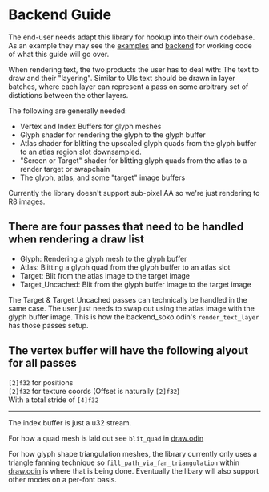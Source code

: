 # Backend Guide

The end-user needs adapt this library for hookup into their own codebase. As an example they may see the [examples](../examples/) and [backend](../backend/) for working code of what this guide will go over.

When rendering text, the two products the user has to deal with: The text to draw and their "layering". Similar to UIs text should be drawn in layer batches, where each layer can represent a pass on some arbitrary set of distictions between the other layers.

The following are generally needed:

* Vertex and Index Buffers for glyph meshes
* Glyph shader for rendering the glyph to the glyph buffer
* Atlas shader for blitting the upscaled glyph quads from the glyph buffer to an atlas region slot downsampled.
* "Screen or Target" shader for blitting glyph quads from the atlas to a render target or swapchain
* The glyph, atlas, and some "target" image buffers

Currently the library doesn't support sub-pixel AA so we're just rendering to R8 images.

## There are four passes that need to be handled when rendering a draw list

* Glyph: Rendering a glyph mesh to the glyph buffer
* Atlas: Blitting a glyph quad from the glyph buffer to an atlas slot
* Target: Blit from the atlas image to the target image
* Target_Uncached: Blit from the glyph buffer image to the target image

The Target & Target_Uncached passes can technically be handled in the same case. The user just needs to swap out using the atlas image with the glyph buffer image. This is how the backend_soko.odin's `render_text_layer` has those passes setup.

## The vertex buffer will have the following alyout for all passes

`[2]f32` for positions  
`[2]f32` for texture coords (Offset is naturally `[2]f32`)  
With a total stride of `[4]f32`

---

The index buffer is just a u32 stream.

For how a quad mesh is laid out see `blit_quad` in [draw.odin](../vefontcache/draw.odin)

For how glyph shape triangulation meshes, the library currently only uses a triangle fanning technique so `fill_path_via_fan_triangulation` within [draw.odin](../vefontcache/draw.odin) is where that is being done. Eventually the libary will also support other modes on a per-font basis.
